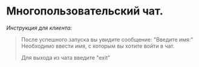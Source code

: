 # Многопользовательский чат.

_Инструкция для клиента:_
> После успешного запуска вы увидите сообщение: "Введите имя:"
> Необходимо ввести имя, с которым вы хотите войти в чат.
> 
> Для выхода из чата введите "exit" 

